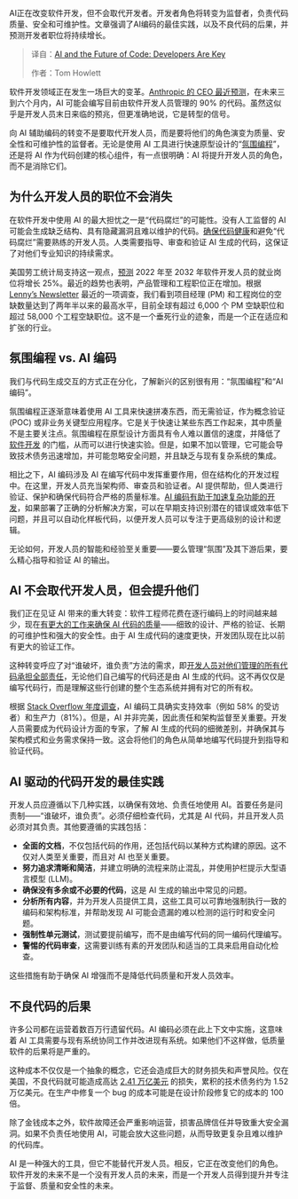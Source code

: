 <!--
title: AI与代码未来：开发者是核心
cover: https://cdn.thenewstack.io/media/2025/08/b9040d6e-ai.jpg
summary: AI正在改变软件开发，但不会取代开发者。开发者角色将转变为监督者，负责代码质量、安全和可维护性。文章强调了AI编码的最佳实践，以及不良代码的后果，并预测开发者职位将持续增长。
-->

AI正在改变软件开发，但不会取代开发者。开发者角色将转变为监督者，负责代码质量、安全和可维护性。文章强调了AI编码的最佳实践，以及不良代码的后果，并预测开发者职位将持续增长。

> 译自：[AI and the Future of Code: Developers Are Key](https://thenewstack.io/ai-and-the-future-of-code-developers-are-key/)
> 
> 作者：Tom Howlett

软件开发领域正在发生一场巨大的变革。[Anthropic 的 CEO 最近预测](https://www.businessinsider.com/anthropic-ceo-ai-90-percent-code-3-to-6-months-2025-3)，在未来三到六个月内，AI 可能会编写目前由软件开发人员管理的 90% 的代码。虽然这似乎是开发人员末日来临的预兆，但更准确地说，它是转型的信号。

向 AI 辅助编码的转变不是要取代开发人员，而是要将他们的角色演变为质量、安全性和可维护性的监督者。无论是使用 AI 工具进行快速原型设计的“[氛围编程](https://thenewstack.io/vibe-coding-where-everyone-can-speak-computer-programming/)”，还是将 AI 作为代码创建的核心组件，有一点很明确：AI 将提升开发人员的角色，而不是消除它们。

## **为什么开发人员的职位不会消失**

在软件开发中使用 AI 的最大担忧之一是“代码腐烂”的可能性。没有人工监督的 AI 可能会生成缺乏结构、具有隐藏漏洞且难以维护的代码。[确保代码健康](https://thenewstack.io/ai-generated-code-requires-a-trust-and-verify-approach/)和避免“代码腐烂”需要熟练的开发人员。人类需要指导、审查和验证 AI 生成的代码，这保证了对他们专业知识的持续需求。

美国劳工统计局支持这一观点，[预测](https://www.bls.gov/ooh/computer-and-information-technology/software-developers.htm) 2022 年至 2032 年软件开发人员的就业岗位将增长 25%。最近的趋势也表明，产品管理和工程职位正在增加。根据 [Lenny’s Newsletter](https://www.lennysnewsletter.com/p/state-of-the-product-job-market-in) 最近的一项调查，我们看到项目经理 (PM) 和工程岗位的空缺数量达到了两年半以来的最高水平，目前全球有超过 6,000 个 PM 空缺职位和超过 58,000 个工程空缺职位。这不是一个垂死行业的迹象，而是一个正在适应和扩张的行业。

## **氛围编程 vs. AI 编码**

我们与代码生成交互的方式正在分化，了解新兴的区别很有用：“氛围编程”和“AI 编码”。

氛围编程正逐渐意味着使用 AI 工具来快速拼凑东西，而无需验证，作为概念验证 (POC) 或非业务关键型应用程序。它是关于快速让某些东西工作起来，其中质量不是主要关注点。氛围编程在原型设计方面具有令人难以置信的速度，并降低了 [软件开发](https://thenewstack.io/code-quality-becomes-even-more-vital-in-the-ai-era/) 的门槛，从而可以进行快速实验。但是，如果不加以管理，它可能会导致技术债务迅速增加，并可能忽略安全问题，并且缺乏与现有复杂系统的集成。

相比之下，AI 编码涉及 AI 在编写代码中发挥重要作用，但在结构化的开发过程中。在这里，开发人员充当架构师、审查员和验证者。AI 提供帮助，但人类进行验证、保护和确保代码符合严格的质量标准。[AI 编码有助于加速复杂功能的开发](https://thenewstack.io/how-generative-ai-coding-assistants-increase-developer-velocity/)，如果部署了正确的分析解决方案，可以在早期支持识别潜在的错误或效率低下问题，并且可以自动化样板代码，以便开发人员可以专注于更高级别的设计和逻辑。

无论如何，开发人员的智能和经验至关重要——要么管理“氛围”及其下游后果，要么精心指导和验证 AI 的输出。

## **AI 不会取代开发人员，但会提升他们**

我们正在见证 AI 带来的重大转变：软件工程师花费在逐行编码上的时间越来越少，现在[有更大的工作来确保 AI 代码的质量](https://thenewstack.io/why-quality-code-matters-and-how-to-achieve-it/)——细致的设计、严格的验证、长期的可维护性和强大的安全性。由于 AI 生成代码的速度更快，开发团队现在比以前有更大的验证工作。

这种转变呼应了对“谁破坏，谁负责”方法的需求，即[开发人员对他们管理的所有代码承担全部责任](https://thenewstack.io/arming-developers-with-the-power-of-clean-code/)，无论他们自己编写的代码还是由 AI 生成的代码。这不再仅仅是编写代码行，而是理解这些行创建的整个生态系统并拥有对它的所有权。

根据 [Stack Overflow 年度调查](https://survey.stackoverflow.co/2024/ai)，AI 编码工具确实支持效率（例如 58% 的受访者）和生产力（81%）。但是，AI 并非完美，因此责任和架构监督至关重要。开发人员需要成为代码设计方面的专家，了解 AI 生成的代码的细微差别，并确保其与架构模式和业务需求保持一致。这会将他们的角色从简单地编写代码提升到指导和验证代码。

## **AI 驱动的代码开发的最佳实践**

开发人员应遵循以下几种实践，以确保有效地、负责任地使用 AI。首要任务是问责制——“谁破坏，谁负责”。必须仔细检查代码，尤其是 AI 代码，并且开发人员必须对其负责。其他要遵循的实践包括：

* **全面的文档**，不仅包括代码的作用，还包括代码以某种方式构建的原因。这不仅对人类至关重要，而且对 AI 也至关重要。
* **努力追求清晰和简洁**，并建立明确的流程来防止混乱，并使用护栏提示大型语言模型 (LLM)。
* **确保没有多余或不必要的代码**，这是 AI 生成的输出中常见的问题。
* **分析所有内容**，并为开发人员提供工具，这些工具可以可靠地强制执行一致的编码和架构标准，并帮助发现 AI 可能会遗漏的难以检测的运行时和安全问题。
* **强制性单元测试**，测试要提前编写，而不是由编写代码的同一编码代理编写。
* **警惕的代码审查**，这需要训练有素的开发团队和适当的工具来启用自动化检查。

这些措施有助于确保 AI 增强而不是降低代码质量和开发人员效率。

## **不良代码的后果**

许多公司都在运营着数百万行遗留代码。AI 编码必须在此上下文中实施，这意味着 AI 工具需要与现有系统协同工作并改进现有系统。如果他们不这样做，低质量软件的后果将是严重的。

这种成本不仅仅是一个抽象的概念，它还会造成巨大的财务损失和声誉风险。仅在美国，不良代码就可能造成高达 [2.41 万亿美元](https://www.it-cisq.org/the-cost-of-poor-quality-software-in-the-us-a-2022-report/) 的损失，累积的技术债务约为 1.52 万亿美元。在生产中修复一个 bug 的成本可能是在设计阶段修复它的成本的 100 倍。

除了金钱成本之外，软件故障还会严重影响运营，损害品牌信任并导致重大安全漏洞。如果不负责任地使用 AI，可能会放大这些问题，从而导致更复杂且难以维护的代码库。

AI 是一种强大的工具，但它不能替代开发人员。相反，它正在改变他们的角色。软件开发的未来不是一个没有开发人员的未来，而是一个开发人员得到提升并专注于监督、质量和安全性的未来。